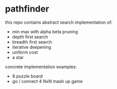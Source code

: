 # pathfinder

this repo contains abstract search implementation of:

- min max with alpha beta pruning 
- depth first search
- breadth first search
- iterative deepening
- uniform cost
- a star

concrete implementation examples:

- 8 puzzle board
- go / connect 4 NxN mash up game
